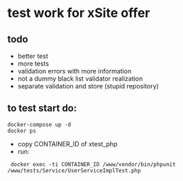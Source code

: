 # test work for xSite offer

## todo
 - better test
 - more tests
 - validation errors with more information
 - not a dummy black list validator realization
 - separate validation and store (stupid repository)

## to test start do:

 ```
 docker-compose up -d
 docker ps
 ```

 - copy CONTAINER_ID of xtest_php
 - run:
```
 docker exec -ti CONTAINER_ID /www/vendor/bin/phpunit /www/tests/Service/UserServiceImplTest.php
```


